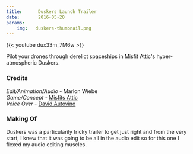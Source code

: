 ```yaml
---
title:      Duskers Launch Trailer
date:       2016-05-20
params:
    img:   duskers-thumbnail.png
---
```


{{< youtube dux33m_7M6w >}}

Pilot your drones through derelict spaceships in Misfit Attic's hyper-atmospheric Duskers.

### Credits  

_Edit/Animation/Audio_ - Marlon Wiebe  
_Game/Concept_ - [Misfits Attic](https://misfits-attic.com)  
_Voice Over_ - [David Autovino](https://www.voices.com/people/davidautovino)  

### Making Of  

Duskers was a particularily tricky trailer to get just right and from the very start, I knew that it was going to be all in the audio edit so for this one I flexed my audio editing muscles.
